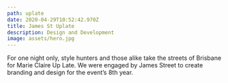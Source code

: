```yaml
---
path: uplate
date: 2020-04-29T10:52:42.970Z
title: James St Uplate
description: Design and Development
image: assets/hero.jpg
---
```

For one night only, style hunters and those alike take the streets of Brisbane for Marie Claire Up Late. We were engaged by James Street to create branding and design for the event’s 8th year.
